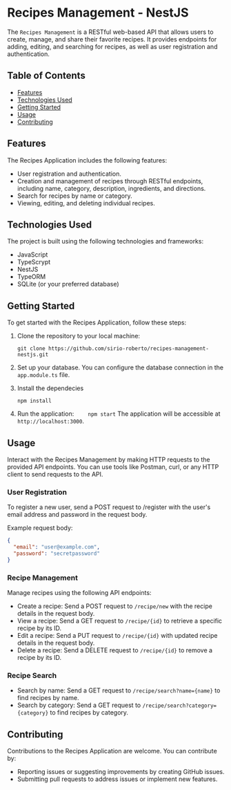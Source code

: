 # Recipes Management - NestJS

The `Recipes Management` is a RESTful web-based API that allows users to create, manage, and share their favorite recipes. It provides endpoints for adding, editing, and searching for recipes, as well as user registration and authentication.

## Table of Contents

- [Features](#features)
- [Technologies Used](#technologies-used)
- [Getting Started](#getting-started)
- [Usage](#usage)
- [Contributing](#contributing)

## Features

The Recipes Application includes the following features:

- User registration and authentication.
- Creation and management of recipes through RESTful endpoints, including name, category, description, ingredients, and directions.
- Search for recipes by name or category.
- Viewing, editing, and deleting individual recipes.

## Technologies Used

The project is built using the following technologies and frameworks:

- JavaScript
- TypeScrypt
- NestJS
- TypeORM
- SQLite (or your preferred database)

## Getting Started

To get started with the Recipes Application, follow these steps:

1. Clone the repository to your local machine:

   ```
   git clone https://github.com/sirio-roberto/recipes-management-nestjs.git
   ```

2. Set up your database. You can configure the database connection in the `app.module.ts` file.

3. Install the dependecies

   ```
   npm install
   ```

4. Run the application:
   `     npm start
    `
   The application will be accessible at `http://localhost:3000`.

## Usage

Interact with the Recipes Management by making HTTP requests to the provided API endpoints. You can use tools like Postman, curl, or any HTTP client to send requests to the API.

### User Registration

To register a new user, send a POST request to /register with the user's email address and password in the request body.

Example request body:

```json
{
  "email": "user@example.com",
  "password": "secretpassword"
}
```

### Recipe Management

Manage recipes using the following API endpoints:

- Create a recipe: Send a POST request to `/recipe/new` with the recipe details in the request body.
- View a recipe: Send a GET request to `/recipe/{id}` to retrieve a specific recipe by its ID.
- Edit a recipe: Send a PUT request to `/recipe/{id}` with updated recipe details in the request body.
- Delete a recipe: Send a DELETE request to `/recipe/{id}` to remove a recipe by its ID.

### Recipe Search

- Search by name: Send a GET request to `/recipe/search?name={name}` to find recipes by name.
- Search by category: Send a GET request to `/recipe/search?category={category}` to find recipes by category.

## Contributing

Contributions to the Recipes Application are welcome. You can contribute by:

- Reporting issues or suggesting improvements by creating GitHub issues.
- Submitting pull requests to address issues or implement new features.
